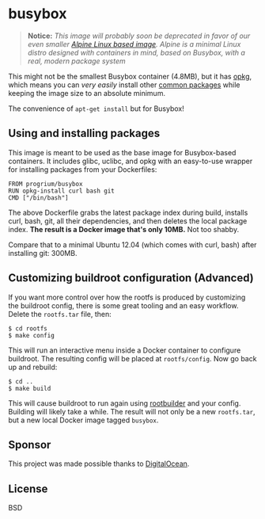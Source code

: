 # busybox

> **Notice:** *This image will probably soon be deprecated in favor of our even smaller [Alpine Linux based image](https://github.com/gliderlabs/docker-alpine). Alpine is a minimal Linux distro designed with containers in mind, based on Busybox, with a real, modern package system*

This might not be the smallest Busybox container (4.8MB), but it has [opkg](http://wiki.openwrt.org/doc/techref/opkg), which means you can *very easily* install other [common packages](http://downloads.openwrt.org/snapshots/trunk/x86_64/generic/packages/packages/) while keeping the image size to an absolute minimum.

The convenience of `apt-get install` but for Busybox!

## Using and installing packages

This image is meant to be used as the base image for Busybox-based containers. It includes glibc, uclibc, and opkg with an easy-to-use wrapper for installing packages from your Dockerfiles:

	FROM progrium/busybox
	RUN opkg-install curl bash git
	CMD ["/bin/bash"]

The above Dockerfile grabs the latest package index during build, installs curl, bash, git, all their dependencies, and then deletes the local package index. **The result is a Docker image that's only 10MB.** Not too shabby.

Compare that to a minimal Ubuntu 12.04 (which comes with curl, bash) after installing git: 300MB. 

## Customizing buildroot configuration (Advanced)

If you want more control over how the rootfs is produced by customizing the buildroot config, there is some great tooling and an easy workflow. Delete the `rootfs.tar` file, then:

	$ cd rootfs
	$ make config

This will run an interactive menu inside a Docker container to configure buildroot. The resulting config will be placed at `rootfs/config`. Now go back up and rebuild:

	$ cd ..
	$ make build

This will cause buildroot to run again using [rootbuilder](https://github.com/progrium/rootbuilder) and your config. Building will likely take a while. The result will not only be a new `rootfs.tar`, but a new local Docker image tagged `busybox`. 

## Sponsor

This project was made possible thanks to [DigitalOcean](http://digitalocean.com).

## License

BSD

